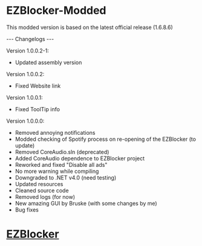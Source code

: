 EZBlocker-Modded
================
This modded version is based on the latest official release (1.6.8.6)

--- Changelogs ---

 Version 1.0.0.2-1:
 - Updated assembly version
 
 Version 1.0.0.2:
 - Fixed Website link

 Version 1.0.0.1:
 - Fixed ToolTip info
 
 Version 1.0.0.0:
 - Removed annoying notifications
 - Modded checking of Spotify process on re-opening of the EZBlocker (to update)
 - Removed CoreAudio.sln (deprecated)
 - Added CoreAudio dependence to EZBlocker project
 - Reworked and fixed "Disable all ads"
 - No more warning while compiling
 - Downgraded to .NET v4.0 (need testing)
 - Updated resources
 - Cleaned source code
 - Removed logs (for now)
 - New amazing GUI by Bruske (with some changes by me)
 - Bug fixes

[EZBlocker][1]
=========
[1]: https://github.com/Xeroday/Spotify-Ad-Blocker
